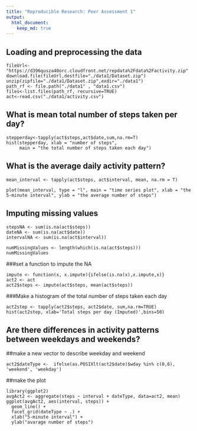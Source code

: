 ```yaml
---
title: "Reproducible Research: Peer Assessment 1"
output: 
  html_document:
    keep_md: true
---
```



## Loading and preprocessing the data

```{r simulatedata,echo=TRUE}
fileUrl<-"https://d396qusza40orc.cloudfront.net/repdata%2Fdata%2Factivity.zip"
download.file(fileUrl,destfile="./data1/Dataset.zip")
unzip(zipfile="./data1/Dataset.zip",exdir="./data1")
path_rf <- file.path("./data1" , "data1.csv")
files<-list.files(path_rf, recursive=TRUE)
act<-read.csv("./data1/activity.csv")
```


## What is mean total number of steps taken per day?
```{r}
stepperday<-tapply(act$steps,act$date,sum,na.rm=T)
hist(stepperday, xlab = "number of steps",
     main = "the total number of steps taken each day")
```


## What is the average daily activity pattern?
```{r}
mean_interval <- tapply(act$steps, act$interval, mean, na.rm = T)

plot(mean_interval, type = "l", main = "time series plot", xlab = "the 5-minute interval", ylab = "the average number of steps")
```


## Imputing missing values
```{r}
stepsNA <- sum(is.na(act$steps))
dateNA <- sum(is.na(act$date))
intervalNA <- sum(is.na(act$interval))
```
```{r}
numMissingValues <- length(which(is.na(act$steps)))
numMissingValues
```
###set a function to impute the NA
```{r}
impute <- function(x, x.impute){ifelse(is.na(x),x.impute,x)}
act2 <- act
act2$steps <- impute(act$steps, mean(act$steps))
```
###Make a histogram of the total number of steps taken each day
```{r}
act2step <- tapply(act2$steps, act2$date, sum,na.rm=TRUE)
hist(act2step, xlab='Total steps per day (Imputed)',bins=50)
```

## Are there differences in activity patterns between weekdays and weekends?
##make a new vector to describe weekday and weekend
```{r}
act2$dateType <-  ifelse(as.POSIXlt(act2$date)$wday %in% c(0,6), 'weekend', 'weekday')
```
##make the plot
```{r scatterplot,fig.height=4}
library(ggplot2)
avgAct2 <- aggregate(steps ~ interval + dateType, data=act2, mean)
ggplot(avgAct2, aes(interval, steps)) + 
  geom_line() + 
  facet_grid(dateType ~ .) +
  xlab("5-minute interval") + 
  ylab("avarage number of steps")
```
